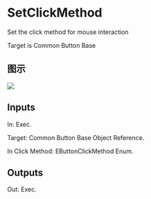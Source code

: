 # SetClickMethod

Set the click method for mouse interaction

Target is Common Button Base

## 图示

![]($-20221218-18204337.png)

## Inputs

In: Exec.

Target: Common Button Base Object Reference.

In Click Method: EButtonClickMethod Enum.  

## Outputs

Out: Exec.

